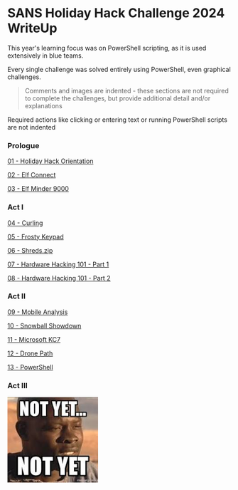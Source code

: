
# SANS Holiday Hack Challenge 2024 WriteUp

This year's learning focus was on PowerShell scripting, as it is used extensively in blue teams.

Every single challenge was solved entirely using PowerShell, even graphical challenges.

> Comments and images are indented - these sections are not required to complete the challenges, but provide additional detail and/or explanations

Required actions like clicking or entering text or running PowerShell scripts are not indented

### Prologue

[01 - Holiday Hack Orientation](Act%200%20(Prologue)/01%20-%20Holiday%20Hack%20Orientation.md)

[02 - Elf Connect](Act%200%20(Prologue)/02%20-%20Elf%20Connect.md)

[03 - Elf Minder 9000](Act%200%20(Prologue)/03%20-%20Elf%20Minder%209000.md)

### Act I

[04 - Curling](Act%201/04%20-%20Curling.md)

[05 - Frosty Keypad](Act%201/05%20-%20Frosty%20Keypad.md)

[06 - Shreds.zip](Act%201/06%20-%20Shreds.zip.md)

[07 - Hardware Hacking 101 - Part 1](Act%201/07%20-%20Hardware%20Hacking%20101%20-%20Part%201.md)

[08 - Hardware Hacking 101 - Part 2](Act%201/08%20-%20Hardware%20Hacking%20101%20-%20Part%202.md)

### Act II

[09 - Mobile Analysis](Act%202/09%20-%20Mobile%20Analysis.md)

[10 - Snowball Showdown](Act%202/10%20-%20Snowball%20Showdown.md)

[11 - Microsoft KC7](Act%202/11%20-%20Microsoft%20KC7.md)

[12 - Drone Path](Act%202/12%20-%20Drone%20Path.md)

[13 - PowerShell](Act%202/13%20-%20PowerShell.md)

### Act III

![](attachments/not_yet.jpg)




